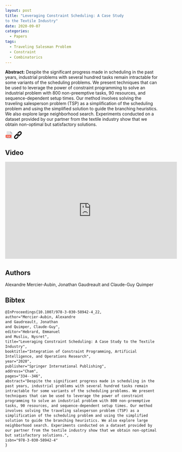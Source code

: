 ```yaml
---
layout: post
title: "Leveraging Constraint Scheduling: A Case Study
to the Textile Industry"
date: 2020-09-07
categories:
  - Papers
tags:
  - Traveling Salesman Problem
  - Constraint
  - Combinatorics
---
```


**Abstract:** Despite the significant progress made in scheduling in the
past years, industrial problems with several hundred tasks remain intractable
for some variants of the scheduling problems. We present techniques
that can be used to leverage the power of constraint programming
to solve an industrial problem with 800 non-preemptive tasks, 90
resources, and sequence-dependent setup times. Our method involves
solving the traveling salesperson problem (TSP) as a simplification of
the scheduling problem and using the simplified solution to guide the
branching heuristics. We also explore large neighborhood search. Experiments
conducted on a dataset provided by our partner from the textile
industry show that we obtain non-optimal but satisfactory solutions.

[<img src="/icons/pdf.png" width="25"/>](/papers/CPAIOR2020TspSchedule.pdf)
[<img src="/icons/link.png" width="25"/>](https://link.springer.com/chapter/10.1007/978-3-030-58942-4_22)

## Video
<iframe width="560" height="315" src="https://www.youtube.com/embed/dC72_1jTPGs" frameborder="0" allow="autoplay; encrypted-media" allowfullscreen></iframe>

## Authors
Alexandre Mercier-Aubin, Jonathan Gaudreault and Claude-Guy Quimper

## Bibtex
```
@InProceedings{10.1007/978-3-030-58942-4_22,
author="Mercier-Aubin, Alexandre
and Gaudreault, Jonathan
and Quimper, Claude-Guy",
editor="Hebrard, Emmanuel
and Musliu, Nysret",
title="Leveraging Constraint Scheduling: A Case Study to the Textile Industry",
booktitle="Integration of Constraint Programming, Artificial Intelligence, and Operations Research",
year="2020",
publisher="Springer International Publishing",
address="Cham",
pages="334--346",
abstract="Despite the significant progress made in scheduling in the past years, industrial problems with several hundred tasks remain intractable for some variants of the scheduling problems. We present techniques that can be used to leverage the power of constraint programming to solve an industrial problem with 800 non-preemptive tasks, 90 resources, and sequence-dependent setup times. Our method involves solving the traveling salesperson problem (TSP) as a simplification of the scheduling problem and using the simplified solution to guide the branching heuristics. We also explore large neighborhood search. Experiments conducted on a dataset provided by our partner from the textile industry show that we obtain non-optimal but satisfactory solutions.",
isbn="978-3-030-58942-4"
}
```